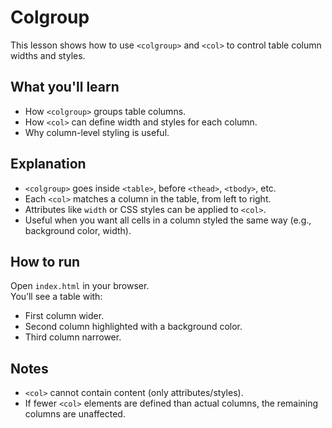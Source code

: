 # Colgroup

This lesson shows how to use `<colgroup>` and `<col>` to control table column widths and styles.

## What you'll learn

- How `<colgroup>` groups table columns.
- How `<col>` can define width and styles for each column.
- Why column-level styling is useful.

## Explanation

- `<colgroup>` goes inside `<table>`, before `<thead>`, `<tbody>`, etc.
- Each `<col>` matches a column in the table, from left to right.
- Attributes like `width` or CSS styles can be applied to `<col>`.
- Useful when you want all cells in a column styled the same way (e.g., background color, width).

## How to run

Open `index.html` in your browser.  
You’ll see a table with:

- First column wider.
- Second column highlighted with a background color.
- Third column narrower.

## Notes

- `<col>` cannot contain content (only attributes/styles).
- If fewer `<col>` elements are defined than actual columns, the remaining columns are unaffected.
